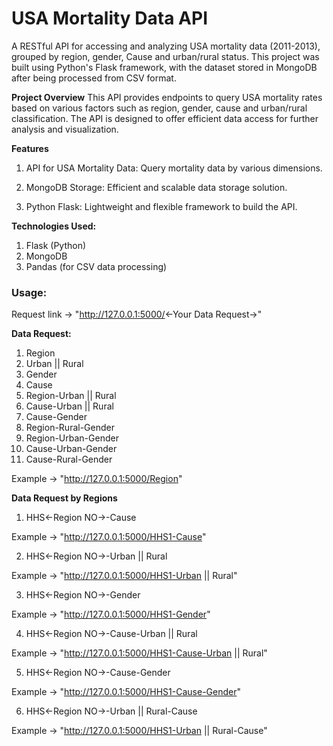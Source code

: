 # USA Mortality Data API
A RESTful API for accessing and analyzing USA mortality data (2011-2013), grouped by region, gender, Cause and urban/rural status. This project was built using Python's Flask framework, with the dataset stored in MongoDB after being processed from CSV format.

**Project Overview**
This API provides endpoints to query USA mortality rates based on various factors such as region, gender, cause and urban/rural classification. The API is designed to offer efficient data access for further analysis and visualization.

**Features**
1. API for USA Mortality Data: Query mortality data by various dimensions.

2. MongoDB Storage: Efficient and scalable data storage solution.

3. Python Flask: Lightweight and flexible framework to build the API.


**Technologies Used:**
1. Flask (Python)
2. MongoDB
3. Pandas (for CSV data processing)


### Usage:

Request link ->  "http://127.0.0.1:5000/<-Your Data Request->"

**Data Request:**

1. Region
2. Urban || Rural
3. Gender
4. Cause
5. Region-Urban || Rural
6. Cause-Urban || Rural
7. Cause-Gender
8. Region-Rural-Gender
9. Region-Urban-Gender
10. Cause-Urban-Gender
11. Cause-Rural-Gender

Example -> "http://127.0.0.1:5000/Region"


**Data Request by Regions**

1. HHS<-Region NO->-Cause

Example -> "http://127.0.0.1:5000/HHS1-Cause"

2. HHS<-Region NO->-Urban || Rural

Example -> "http://127.0.0.1:5000/HHS1-Urban || Rural"

3. HHS<-Region NO->-Gender

Example -> "http://127.0.0.1:5000/HHS1-Gender"


4. HHS<-Region NO->-Cause-Urban || Rural

Example -> "http://127.0.0.1:5000/HHS1-Cause-Urban || Rural"

5. HHS<-Region NO->-Cause-Gender

Example -> "http://127.0.0.1:5000/HHS1-Cause-Gender"

6. HHS<-Region NO->-Urban || Rural-Cause

Example -> "http://127.0.0.1:5000/HHS1-Urban || Rural-Cause"